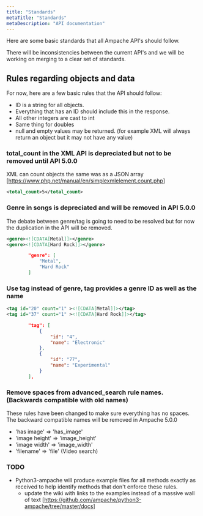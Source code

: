 ```yaml
---
title: "Standards"
metaTitle: "Standards"
metaDescription: "API documentation"
---
```


Here are some basic standards that all Ampache API's should follow.

There will be inconsistencies between the current API's and we will be working on merging to a clear set of standards.

## Rules regarding objects and data

For now, here are a few basic rules that the API should follow:

* ID is a string for all objects.
* Everything that has an ID should include this in the response.
* All other integers are cast to int
* Same thing for doubles
* null and empty values may be returned. (for example XML will always return an object but it may not have any value)

### total_count in the XML API is depreciated but not to be removed until API 5.0.0

XML can count objects the same was as a JSON array [<https://www.php.net/manual/en/simplexmlelement.count.php>]

```XML
<total_count>5</total_count>
```

### Genre in songs is depreciated and will be removed in API 5.0.0

The debate between genre/tag is going to need to be resolved but for now the duplication in the API will be removed.

```XML
<genre><![CDATA[Metal]]></genre>
<genre><![CDATA[Hard Rock]]></genre>
```

```JSON
        "genre": [
            "Metal",
            "Hard Rock"
        ]
```

### Use tag instead of genre, tag provides a genre ID as well as the name

```XML
<tag id="20" count="1" ><![CDATA[Metal]]></tag>
<tag id="37" count="1" ><![CDATA[Hard Rock]]></tag>
```

```JSON
        "tag": [
            {
                "id": "4",
                "name": "Electronic"
            },
            {
                "id": "77",
                "name": "Experimental"
            }
        ],
```

### Remove spaces from advanced_search rule names. (Backwards compatible with old names)

These rules have been changed to make sure everything has no spaces.
The backward compatible names will be removed in Ampache 5.0.0

* 'has image' => 'has_image'
* 'image height' => 'image_height'
* 'image width' => 'image_width'
* 'filename' => 'file' (Video search)

### TODO

* Python3-ampache will produce example files for all methods exactly as received to help identify methods that don't enforce these rules.
  * update the wiki with links to the examples instead of a massive wall of text [<https://github.com/ampache/python3-ampache/tree/master/docs>]

